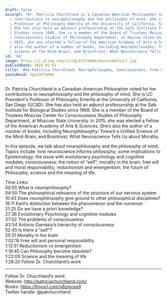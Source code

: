 ```yaml
---
draft: false
excerpt: "Dr. Patricia Churchland is a Canadian-American Philosopher noted for her\
  \ contributions to neurophilosophy and the philosophy of mind. She is UC President's\
  \ Professor of Philosophy Emerita at the University of California, San Diego (UCSD).\
  \ She has also held an adjunct professorship at the Salk Institute for Biological\
  \ Studies since 1989. She is a member of the Board of Trustees Moscow Center for\
  \ Consciousness Studies of Philosophy Department, at Moscow State University. In\
  \ 2015, she was elected a Fellow of the American Academy of Arts & Sciences. She\u2019\
  s also the author of a number of books, including Neurophilosophy: Toward a Unified\
  \ Science of the Mind-Brain, and Braintrust: What Neuroscience Tells Us about Morality."
id: '64'
image: https://i.ytimg.com/vi/3gL63V7aKHU/maxresdefault.jpg
publishDate: 2019-05-01
title: '#64 Patricia Churchland: Neurophilosophy, Consciousness, Free Will, and Morality'
youtubeid: 3gL63V7aKHU
---
```

Dr. Patricia Churchland is a Canadian-American Philosopher noted for her contributions to neurophilosophy and the philosophy of mind. She is UC President's Professor of Philosophy Emerita at the University of California, San Diego (UCSD). She has also held an adjunct professorship at the Salk Institute for Biological Studies since 1989. She is a member of the Board of Trustees Moscow Center for Consciousness Studies of Philosophy Department, at Moscow State University. In 2015, she was elected a Fellow of the American Academy of Arts & Sciences. She’s also the author of a number of books, including Neurophilosophy: Toward a Unified Science of the Mind-Brain, and Braintrust: What Neuroscience Tells Us about Morality.

In this episode, we talk about neurophilosophy and the philosophy of mind. Topics include: how neuroscience informs philosophy; some implications to Epistemology; the issue with evolutionary psychology and cognitive modules; consciousness; the notion of “self”; morality in the brain; free will and moral responsibility; reductionism and emergentism; the future of Philosophy; science and the meaning of life.

Time Links:  
00:55  What is neurophilosophy?  
04:50  The philosophical relevance of the structure of our nervous system    
10:43  Does neurophilosophy give ground to other philosophical disciplines?    
18:11  Kant’s distinction between the phenomenon and the numenon    
21:25  Do we have a priori knowledge?    
27:36  Evolutionary Psychology and cognitive modules    
37:02  The problems of consciousness    
43:54  António Damásio’s hierarchy of consciousness    
52:45  Is there a “self”?    
55:31  Morality in the brain  
1:02:18  Free will and personal responsibility  
1:12:51  Reductionism vs emergentism  
1:19:45  Can Philosophy become obsolete?  
1:22:09  Science and the meaning of life  
1:28:20  Follow Dr. Churchland’s work

---

Follow Dr. Churchland’s work:  
Website: http://patriciachurchland.com/  
Books: https://tinyurl.com/y8zmcex9  
Twitter handle: @patchurchland
